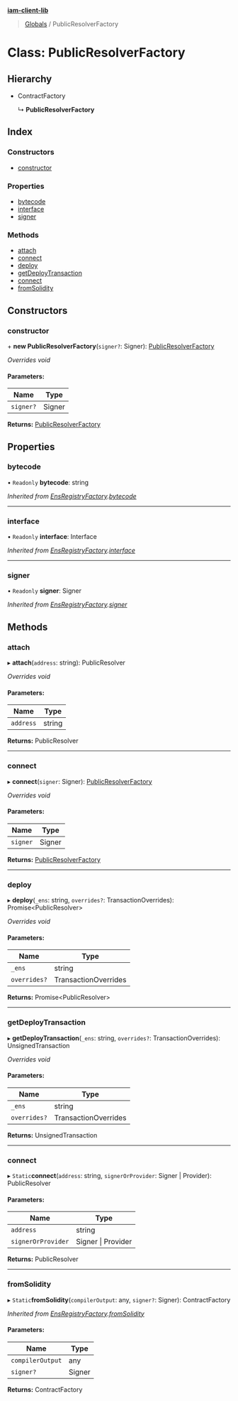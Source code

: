 **[iam-client-lib](../README.md)**

> [Globals](../globals.md) / PublicResolverFactory

# Class: PublicResolverFactory

## Hierarchy

* ContractFactory

  ↳ **PublicResolverFactory**

## Index

### Constructors

* [constructor](publicresolverfactory.md#constructor)

### Properties

* [bytecode](publicresolverfactory.md#bytecode)
* [interface](publicresolverfactory.md#interface)
* [signer](publicresolverfactory.md#signer)

### Methods

* [attach](publicresolverfactory.md#attach)
* [connect](publicresolverfactory.md#connect)
* [deploy](publicresolverfactory.md#deploy)
* [getDeployTransaction](publicresolverfactory.md#getdeploytransaction)
* [connect](publicresolverfactory.md#connect)
* [fromSolidity](publicresolverfactory.md#fromsolidity)

## Constructors

### constructor

\+ **new PublicResolverFactory**(`signer?`: Signer): [PublicResolverFactory](publicresolverfactory.md)

*Overrides void*

#### Parameters:

Name | Type |
------ | ------ |
`signer?` | Signer |

**Returns:** [PublicResolverFactory](publicresolverfactory.md)

## Properties

### bytecode

• `Readonly` **bytecode**: string

*Inherited from [EnsRegistryFactory](ensregistryfactory.md).[bytecode](ensregistryfactory.md#bytecode)*

___

### interface

• `Readonly` **interface**: Interface

*Inherited from [EnsRegistryFactory](ensregistryfactory.md).[interface](ensregistryfactory.md#interface)*

___

### signer

• `Readonly` **signer**: Signer

*Inherited from [EnsRegistryFactory](ensregistryfactory.md).[signer](ensregistryfactory.md#signer)*

## Methods

### attach

▸ **attach**(`address`: string): PublicResolver

*Overrides void*

#### Parameters:

Name | Type |
------ | ------ |
`address` | string |

**Returns:** PublicResolver

___

### connect

▸ **connect**(`signer`: Signer): [PublicResolverFactory](publicresolverfactory.md)

*Overrides void*

#### Parameters:

Name | Type |
------ | ------ |
`signer` | Signer |

**Returns:** [PublicResolverFactory](publicresolverfactory.md)

___

### deploy

▸ **deploy**(`_ens`: string, `overrides?`: TransactionOverrides): Promise\<PublicResolver>

*Overrides void*

#### Parameters:

Name | Type |
------ | ------ |
`_ens` | string |
`overrides?` | TransactionOverrides |

**Returns:** Promise\<PublicResolver>

___

### getDeployTransaction

▸ **getDeployTransaction**(`_ens`: string, `overrides?`: TransactionOverrides): UnsignedTransaction

*Overrides void*

#### Parameters:

Name | Type |
------ | ------ |
`_ens` | string |
`overrides?` | TransactionOverrides |

**Returns:** UnsignedTransaction

___

### connect

▸ `Static`**connect**(`address`: string, `signerOrProvider`: Signer \| Provider): PublicResolver

#### Parameters:

Name | Type |
------ | ------ |
`address` | string |
`signerOrProvider` | Signer \| Provider |

**Returns:** PublicResolver

___

### fromSolidity

▸ `Static`**fromSolidity**(`compilerOutput`: any, `signer?`: Signer): ContractFactory

*Inherited from [EnsRegistryFactory](ensregistryfactory.md).[fromSolidity](ensregistryfactory.md#fromsolidity)*

#### Parameters:

Name | Type |
------ | ------ |
`compilerOutput` | any |
`signer?` | Signer |

**Returns:** ContractFactory
